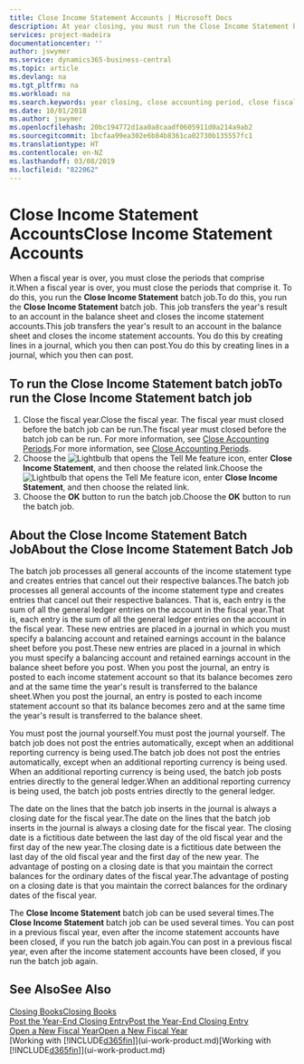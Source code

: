 ```yaml
---
title: Close Income Statement Accounts | Microsoft Docs
description: At year closing, you must run the Close Income Statement batch job to close the accounting periods that make up the fiscal year.
services: project-madeira
documentationcenter: ''
author: jswymer
ms.service: dynamics365-business-central
ms.topic: article
ms.devlang: na
ms.tgt_pltfrm: na
ms.workload: na
ms.search.keywords: year closing, close accounting period, close fiscal year, bank account detailed trial balance
ms.date: 10/01/2018
ms.author: jswymer
ms.openlocfilehash: 20bc194772d1aa0a8caadf0605911d0a214a9ab2
ms.sourcegitcommit: 1bcfaa99ea302e6b84b8361ca02730b135557fc1
ms.translationtype: HT
ms.contentlocale: en-NZ
ms.lasthandoff: 03/08/2019
ms.locfileid: "822062"
---
```

# <a name="close-income-statement-accounts"></a><span data-ttu-id="63e64-103">Close Income Statement Accounts</span><span class="sxs-lookup"><span data-stu-id="63e64-103">Close Income Statement Accounts</span></span>
<span data-ttu-id="63e64-104">When a fiscal year is over, you must close the periods that comprise it.</span><span class="sxs-lookup"><span data-stu-id="63e64-104">When a fiscal year is over, you must close the periods that comprise it.</span></span> <span data-ttu-id="63e64-105">To do this, you run the **Close Income Statement** batch job.</span><span class="sxs-lookup"><span data-stu-id="63e64-105">To do this, you run the **Close Income Statement** batch job.</span></span> <span data-ttu-id="63e64-106">This job transfers the year's result to an account in the balance sheet and closes the income statement accounts.</span><span class="sxs-lookup"><span data-stu-id="63e64-106">This job transfers the year's result to an account in the balance sheet and closes the income statement accounts.</span></span> <span data-ttu-id="63e64-107">You do this by creating lines in a journal, which you then can post.</span><span class="sxs-lookup"><span data-stu-id="63e64-107">You do this by creating lines in a journal, which you then can post.</span></span>

## <a name="to-run-the-close-income-statement-batch-job"></a><span data-ttu-id="63e64-108">To run the Close Income Statement batch job</span><span class="sxs-lookup"><span data-stu-id="63e64-108">To run the Close Income Statement batch job</span></span>
1. <span data-ttu-id="63e64-109">Close the fiscal year.</span><span class="sxs-lookup"><span data-stu-id="63e64-109">Close the fiscal year.</span></span> <span data-ttu-id="63e64-110">The fiscal year must closed before the batch job can be run.</span><span class="sxs-lookup"><span data-stu-id="63e64-110">The fiscal year must closed before the batch job can be run.</span></span> <span data-ttu-id="63e64-111">For more information, see [Close Accounting Periods](year-close-account-periods.md).</span><span class="sxs-lookup"><span data-stu-id="63e64-111">For more information, see [Close Accounting Periods](year-close-account-periods.md).</span></span>
2. <span data-ttu-id="63e64-112">Choose the ![Lightbulb that opens the Tell Me feature](media/ui-search/search_small.png "Tell me what you want to do") icon, enter **Close Income Statement**, and then choose the related link.</span><span class="sxs-lookup"><span data-stu-id="63e64-112">Choose the ![Lightbulb that opens the Tell Me feature](media/ui-search/search_small.png "Tell me what you want to do") icon, enter **Close Income Statement**, and then choose the related link.</span></span>
3. <span data-ttu-id="63e64-113">Choose the **OK** button to run the batch job.</span><span class="sxs-lookup"><span data-stu-id="63e64-113">Choose the **OK** button to run the batch job.</span></span>

## <a name="about-the-close-income-statement-batch-job"></a><span data-ttu-id="63e64-114">About the Close Income Statement Batch Job</span><span class="sxs-lookup"><span data-stu-id="63e64-114">About the Close Income Statement Batch Job</span></span>
<span data-ttu-id="63e64-115">The batch job processes all general accounts of the income statement type and creates entries that cancel out their respective balances.</span><span class="sxs-lookup"><span data-stu-id="63e64-115">The batch job processes all general accounts of the income statement type and creates entries that cancel out their respective balances.</span></span> <span data-ttu-id="63e64-116">That is, each entry is the sum of all the general ledger entries on the account in the fiscal year.</span><span class="sxs-lookup"><span data-stu-id="63e64-116">That is, each entry is the sum of all the general ledger entries on the account in the fiscal year.</span></span> <span data-ttu-id="63e64-117">These new entries are placed in a journal in which you must specify a balancing account and retained earnings account in the balance sheet before you post.</span><span class="sxs-lookup"><span data-stu-id="63e64-117">These new entries are placed in a journal in which you must specify a balancing account and retained earnings account in the balance sheet before you post.</span></span> <span data-ttu-id="63e64-118">When you post the journal, an entry is posted to each income statement account so that its balance becomes zero and at the same time the year's result is transferred to the balance sheet.</span><span class="sxs-lookup"><span data-stu-id="63e64-118">When you post the journal, an entry is posted to each income statement account so that its balance becomes zero and at the same time the year's result is transferred to the balance sheet.</span></span>

<span data-ttu-id="63e64-119">You must post the journal yourself.</span><span class="sxs-lookup"><span data-stu-id="63e64-119">You must post the journal yourself.</span></span> <span data-ttu-id="63e64-120">The batch job does not post the entries automatically, except when an additional reporting currency is being used.</span><span class="sxs-lookup"><span data-stu-id="63e64-120">The batch job does not post the entries automatically, except when an additional reporting currency is being used.</span></span> <span data-ttu-id="63e64-121">When an additional reporting currency is being used, the batch job posts entries directly to the general ledger.</span><span class="sxs-lookup"><span data-stu-id="63e64-121">When an additional reporting currency is being used, the batch job posts entries directly to the general ledger.</span></span>

<span data-ttu-id="63e64-122">The date on the lines that the batch job inserts in the journal is always a closing date for the fiscal year.</span><span class="sxs-lookup"><span data-stu-id="63e64-122">The date on the lines that the batch job inserts in the journal is always a closing date for the fiscal year.</span></span> <span data-ttu-id="63e64-123">The closing date is a fictitious date between the last day of the old fiscal year and the first day of the new year.</span><span class="sxs-lookup"><span data-stu-id="63e64-123">The closing date is a fictitious date between the last day of the old fiscal year and the first day of the new year.</span></span> <span data-ttu-id="63e64-124">The advantage of posting on a closing date is that you maintain the correct balances for the ordinary dates of the fiscal year.</span><span class="sxs-lookup"><span data-stu-id="63e64-124">The advantage of posting on a closing date is that you maintain the correct balances for the ordinary dates of the fiscal year.</span></span>

<span data-ttu-id="63e64-125">The **Close Income Statement** batch job can be used several times.</span><span class="sxs-lookup"><span data-stu-id="63e64-125">The **Close Income Statement** batch job can be used several times.</span></span> <span data-ttu-id="63e64-126">You can post in a previous fiscal year, even after the income statement accounts have been closed, if you run the batch job again.</span><span class="sxs-lookup"><span data-stu-id="63e64-126">You can post in a previous fiscal year, even after the income statement accounts have been closed, if you run the batch job again.</span></span>

## <a name="see-also"></a><span data-ttu-id="63e64-127">See Also</span><span class="sxs-lookup"><span data-stu-id="63e64-127">See Also</span></span>
[<span data-ttu-id="63e64-128">Closing Books</span><span class="sxs-lookup"><span data-stu-id="63e64-128">Closing Books</span></span>](year-close-books.md)  
[<span data-ttu-id="63e64-129">Post the Year-End Closing Entry</span><span class="sxs-lookup"><span data-stu-id="63e64-129">Post the Year-End Closing Entry</span></span>](year-how-post-year-end-close-entry.md)  
[<span data-ttu-id="63e64-130">Open a New Fiscal Year</span><span class="sxs-lookup"><span data-stu-id="63e64-130">Open a New Fiscal Year</span></span>](finance-how-open-new-fiscal-year.md)  
<span data-ttu-id="63e64-131">[Working with [!INCLUDE[d365fin](includes/d365fin_md.md)]](ui-work-product.md)</span><span class="sxs-lookup"><span data-stu-id="63e64-131">[Working with [!INCLUDE[d365fin](includes/d365fin_md.md)]](ui-work-product.md)</span></span>
